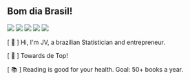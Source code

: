 ## Bom dia Brasil!

<div> 
  <a href="https://www.joaovictordias.org/" target="_blank"><img src="https://img.shields.io/badge/website-000000?style=for-the-badge&logo=About.me" target="_blank"></a>
  <a href="https://www.youtube.com/" target="_blank"><img src="https://img.shields.io/badge/YouTube-FF0000?style=for-the-badge&logo=youtube&logoColor=white" target="_blank"></a>
  <a href="https://instagram.com/medicosatualizados" target="_blank"><img src="https://img.shields.io/badge/-Instagram-%23E4405F?style=for-the-badge&logo=instagram&logoColor=white" target="_blank"></a>
 	<a href = "mailto:joao.victor@wingsgroup.ai"><img src="https://img.shields.io/badge/-Gmail-%23333?style=for-the-badge&logo=gmail&logoColor=white" target="_blank"></a>
  <a href="https://www.linkedin.com/in/joaovictordias" target="_blank"><img src="https://img.shields.io/badge/-LinkedIn-%230077B5?style=for-the-badge&logo=linkedin&logoColor=white" target="_blank"></a> 
</div>

[ :wave: ] Hi, I'm JV, a brazilian Statistician and entrepreneur.

[ :rocket: ] Towards de Top!

[ :books: ] Reading is good for your health. Goal: 50+ books a year.



